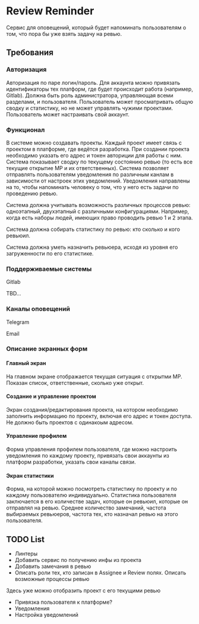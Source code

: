 # Review Reminder

Сервис для оповещений, который будет напоминать пользователям о том, что пора бы уже взять задачу на ревью. 

## Требования

### Авторизация

Авторизация по паре логин/пароль. Для аккаунта можно привязать идентификаторы тех платформ, где будет происходит работа (например, Gitlab).
 Должна быть роль администратора, управляющая всеми разделами, и пользователя. Пользователь может просматривать общую сводку и статистику, но не может управлять чужими проектами. Пользователь может настраивать свой аккаунт.

### Функционал

В системе можно создавать проекты. Каждый проект имеет связь с проектом в платформе, где ведётся разработка. При создании проекта необходимо указать его адрес и токен авториции для работы с ним. 
Система показывает сводку по текущему состоянию ревью (то есть все текущие открытие МР и их ответственных). Система позволяет отправлять пользователям уведомления по различным канлам в зависимости от настроек этих уведомлений. 
Уведомления направлены на то, чтобы напоминать человеку о том, что у него есть задачи по проведению ревью.

Система должна учитывать возможность различных процессов ревью: одноэтапный, двухэтапный с различными конфигурациями. Например, когда есть наборы людей, имеющих право проводить ревью 1 и 2 этапа. 

Система должна собирать статистику по ревью: кто сколько и кого ревьюил.

Система должна уметь назначить ревьюера, исходя из уровня его загруженности по его статистике.

### Поддерживаемые системы

Gitlab

TBD...

### Каналы оповещений

Telegram

Email

### Описание экранных форм

#### Главный экран

На главном экране отображается текущая ситуация с открытми МР. Показан список, ответственные, сколько уже открыт. 

#### Создание и управление проектом

Экран создания/редактирования проекта, на котором необходимо заполнить информацию по проекту, включая его адрес и токен доступа. Не должно быть проектов с одинакоым адресом.

#### Управление профилем

Форма управления профилем пользователя, где можно настроить уведомления по каждому проекту, привязать свои аккаунты из платформ разработки, указать свои каналы связи.

#### Экран статистики

Форма, на которой можно посмотреть статистику по проекту и по каждому пользователю индивидуально. Статистика пользователя заключается в его количестве задач, которые он ревьюил, которые он отправлял на ревью. Среднее количество
замечаний, частота выбираемых ревьюеров, частота тех, кто назначал ревью на этого пользователя.

## TODO List
* Линтеры
* Добавить сервис по получению инфы из проекта
* Добавить замечания в ревью
* Описать роли тех, кто записан в Assignee и Review полях. Описать возможные процессы ревью

Здесь уже можно отобразить проект с его текущими ревью

* Привязка пользователя к платформе?
* Уведомления
* Настройка уведомлений
